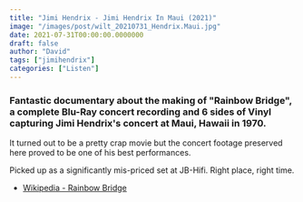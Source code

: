 ```yaml
---
title: "Jimi Hendrix - Jimi Hendrix In Maui (2021)"
image: "/images/post/wilt_20210731_Hendrix.Maui.jpg"
date: 2021-07-31T00:00:00.0000000
draft: false
author: "David"
tags: ["jimihendrix"]
categories: ["Listen"]
---
```

### Fantastic documentary about the making of "Rainbow Bridge", a complete Blu-Ray concert recording and 6 sides of Vinyl capturing Jimi Hendrix's concert at Maui, Hawaii in 1970.

 It turned out to be a pretty crap movie but the concert footage preserved here proved to be one of his best performances. 

 Picked up as a significantly mis-priced set at JB-Hifi. Right place, right time.

-  [Wikipedia - Rainbow Bridge](https://en.wikipedia.org/wiki/Rainbow_Bridge_%28album%29)
